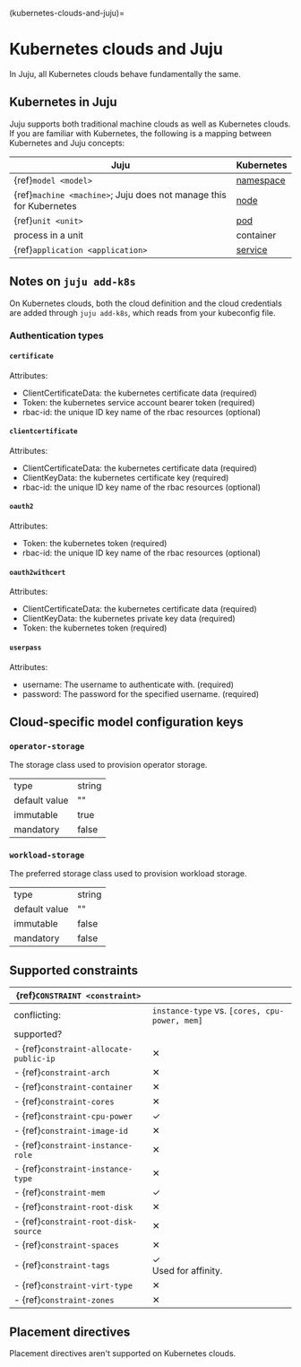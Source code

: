 (kubernetes-clouds-and-juju)=
# Kubernetes clouds and Juju

In Juju, all Kubernetes clouds behave fundamentally the same.

## Kubernetes in Juju

Juju supports both traditional machine clouds as well as Kubernetes clouds. If you are familiar with Kubernetes, the following is a mapping between Kubernetes and Juju concepts:

| Juju | Kubernetes |
| - | - |
| {ref}`model <model>` | [namespace](https://kubernetes.io/docs/concepts/overview/working-with-objects/namespaces/) |
| {ref}`machine <machine>`; Juju does not manage this for Kubernetes | [node](https://kubernetes.io/docs/concepts/architecture/nodes/) |
| {ref}`unit <unit>` | [pod](https://kubernetes.io/docs/concepts/workloads/pods/) |
| process in a unit | container |
| {ref}`application <application>` | [service](https://kubernetes.io/docs/concepts/services-networking/service/) |

## Notes on `juju add-k8s`

On Kubernetes clouds, both the cloud definition and the cloud credentials are added through `juju add-k8s`, which reads from your kubeconfig file.

### Authentication types


#### `certificate`
Attributes:
- ClientCertificateData: the kubernetes certificate data (required)
- Token: the kubernetes service account bearer token (required)
- rbac-id: the unique ID key name of the rbac resources (optional)


#### `clientcertificate`
Attributes:
- ClientCertificateData: the kubernetes certificate data (required)
- ClientKeyData: the kubernetes certificate key (required)
- rbac-id: the unique ID key name of the rbac resources (optional)

#### `oauth2`
Attributes:
- Token: the kubernetes token (required)
- rbac-id: the unique ID key name of the rbac resources (optional)

#### `oauth2withcert`
Attributes:
- ClientCertificateData: the kubernetes certificate data (required)
- ClientKeyData: the kubernetes private key data (required)
- Token: the kubernetes token (required)


#### `userpass`
Attributes:
- username: The username to authenticate with. (required)
- password: The password for the specified username. (required)



## Cloud-specific model configuration keys

### `operator-storage`
The storage class used to provision operator storage.

| | |
|-|-|
| type | string |
| default value | "" |
| immutable | true |
| mandatory | false |

### `workload-storage`
The preferred storage class used to provision workload storage.

| | |
|-|-|
| type | string |
| default value | "" |
| immutable | false |
| mandatory | false |

## Supported constraints


| {ref}`CONSTRAINT <constraint>`         |                                               |
|----------------------------------------|-----------------------------------------------|
| conflicting:                           | `instance-type` vs. `[cores, cpu-power, mem]` |
| supported?                             |                                               |
| - {ref}`constraint-allocate-public-ip` | &#10005;                                      |
| - {ref}`constraint-arch`               | &#10005;                                      |
| - {ref}`constraint-container`          | &#10005;                                      |
| - {ref}`constraint-cores`              | &#10005;                                      |
| - {ref}`constraint-cpu-power`          | &#10003;                                      |
| - {ref}`constraint-image-id`           | &#10005;                                      |
| - {ref}`constraint-instance-role`      | &#10005;                                      |
| - {ref}`constraint-instance-type`      | &#10005;                                      |
| - {ref}`constraint-mem`                | &#10003;                                      |
| - {ref}`constraint-root-disk`          | &#10005;                                      |
| - {ref}`constraint-root-disk-source`   | &#10005;                                      |
| - {ref}`constraint-spaces`             | &#10005;                                      |
| - {ref}`constraint-tags`               | &#10003; <br> Used for affinity.              |
| - {ref}`constraint-virt-type`          | &#10005;                                      |
| - {ref}`constraint-zones`              | &#10005;                                      |


<!--
Sadly, the mem and cpu-power constraints do not properly do what's needed for requests and limits; what we have is very simplistic.
-->

## Placement directives

Placement directives aren't supported on Kubernetes clouds.
